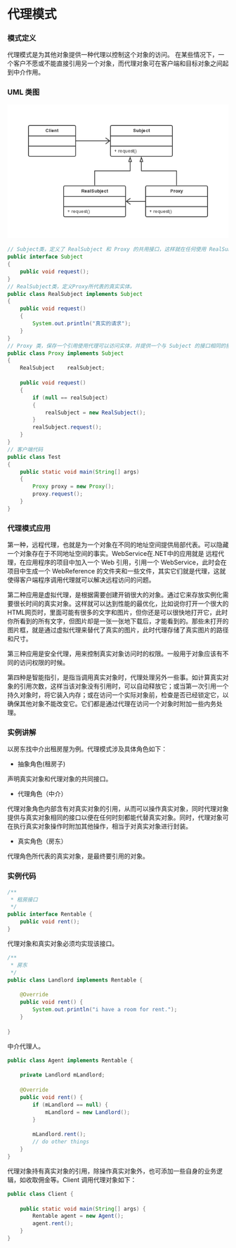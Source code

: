 代理模式
===

### 模式定义

代理模式是为其他对象提供一种代理以控制这个对象的访问。 在某些情况下，一个客户不愿或不能直接引用另一个对象，而代理对象可在客户端和目标对象之间起到中介作用。

### UML 类图

![Alt text](img/proxy.png)

```java
// Subject类，定义了 RealSubject 和 Proxy 的共用接口，这样就在任何使用 RealSubject 的地方都可以使用 Proxy
public interface Subject
{
    public void request();
}
// RealSubject类，定义Proxy所代表的真实实体。
public class RealSubject implements Subject
{
    public void request()
    {
        System.out.println("真实的请求");
    }
}
// Proxy 类，保存一个引用使用代理可以访问实体，并提供一个与 Subject 的接口相同的接口，这样的代理可以用替代实体
public class Proxy implements Subject
{
    RealSubject    realSubject;

    public void request()
    {
        if (null == realSubject)
        {
            realSubject = new RealSubject();
        }
        realSubject.request();
    }
}
// 客户端代码
public class Test
{
    public static void main(String[] args)
    {
        Proxy proxy = new Proxy();
        proxy.request();
    }
}

```

### 代理模式应用

第一种，远程代理，也就是为一个对象在不同的地址空间提供局部代表。可以隐藏一个对象存在于不同地址空间的事实。WebService在.NET中的应用就是
远程代理，在应用程序的项目中加入一个 Web 引用，引用一个 WebService，此时会在项目中生成一个 WebReference 的文件夹和一些文件，其实它们就是代理，这就使得客户端程序调用代理就可以解决远程访问的问题。

第二种应用是虚拟代理，是根据需要创建开销很大的对象。通过它来存放实例化需要很长时间的真实对象。这样就可以达到性能的最优化，比如说你打开一个很大的HTML网页时，里面可能有很多的文字和图片，但你还是可以很快地打开它，此时你所看到的所有文字，但图片却是一张一张地下载后，才能看到的。那些未打开的图片框，就是通过虚拟代理来替代了真实的图片，此时代理存储了真实图片的路径和尺寸。

第三种应用是安全代理，用来控制真实对象访问时的权限。一般用于对象应该有不同的访问权限的时候。

第四种是智能指引，是指当调用真实对象时，代理处理另外一些事。如计算真实对象的引用次数，这样当该对象没有引用时，可以自动释放它；或当第一次引用一个持久对象时，将它装入内存；或在访问一个实际对象前，检查是否已经锁定它，以确保其他对象不能改变它。它们都是通过代理在访问一个对象时附加一些内务处理。

### 实例讲解

以房东找中介出租房屋为例。代理模式涉及具体角色如下：

- 抽象角色(租房子)

声明真实对象和代理对象的共同接口。

- 代理角色（中介）

代理对象角色内部含有对真实对象的引用，从而可以操作真实对象，同时代理对象提供与真实对象相同的接口以便在任何时刻都能代替真实对象。同时，代理对象可在执行真实对象操作时附加其他操作，相当于对真实对象进行封装。

- 真实角色（房东）

代理角色所代表的真实对象，是最终要引用的对象。

### 实例代码

```java
/**
 * 租房接口
 */
public interface Rentable {
    public void rent();
}

```

代理对象和真实对象必须均实现该接口。

```java
/**
 * 房东
 */
public class Landlord implements Rentable {

    @Override
    public void rent() {
        System.out.println("i have a room for rent.");
    }

}
```

中介代理人。

```java
public class Agent implements Rentable {

    private Landlord mLandlord;

    @Override
    public void rent() {
        if (mLandlord == null) {
            mLandlord = new Landlord();
        }

        mLandlord.rent();
        // do other things
    }
}
```

代理对象持有真实对象的引用，除操作真实对象外，也可添加一些自身的业务逻辑，如收取佣金等。Client 调用代理对象如下：

```java
public class Client {

    public static void main(String[] args) {
        Rentable agent = new Agent();
        agent.rent();
    }
}
```

